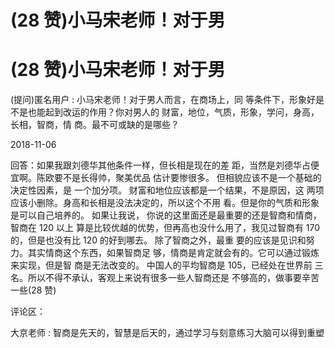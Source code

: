 # (28 赞)小马宋老师！对于男

# (28 赞)小马宋老师！对于男

(提问)匿名用户 : 小马宋老师！对于男人而言，在商场上，同 等条件下，形象好是不是也能起到改运的作用？你对男人的 财富，地位，气质，形象，学问，身高，长相，智商，情 商。最不可或缺的是哪些？

2018-11-06

回答：如果我跟刘德华其他条件一样，但长相是现在的差 距，当然是刘德华占便宜啊。陈欧要不是长得帅，聚美优品 估计要惨很多。 但相貌应该不是一个基础的决定性因素，是 一个加分项。 财富和地位应该都是一个结果，不是原因，这 两项应该小删除。身高和长相是没法决定的，所以这个不用 看。但是你的气质和形象是可以自己培养的。 如果让我说， 你说的这里面还是最重要的还是智商和情商，智商在 120 以上 算是比较优越的优势，但再高也没什么用了，我见过智商有 170 的，但是也没有比 120 的好到哪去。 除了智商之外，最重 要的应该是见识和努力。其实情商这个东西，如果智商足 够，情商是肯定就会有的。它可以通过锻炼来实现，但是智 商是无法改变的。 中国人的平均智商是 105，已经处在世界前 三名。所以不得不承认，客观上来说有很多一些人智商还是 不够高的，做事要辛苦一些(28 赞)

评论区：

大京老师 : 智商是先天的，智慧是后天的，通过学习与刻意练习大脑可以得到重塑